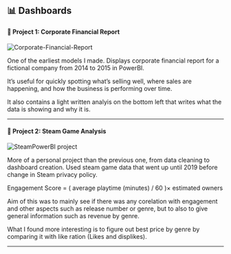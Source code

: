 ## 📊 Dashboards

#### 🔷 Project 1: Corporate Financial Report  


![Corporate-Financial-Report](https://github.com/user-attachments/assets/656fad1e-dafb-41cf-89ca-1350b74f5eb7)


One of the earliest models I made. Displays corporate financial report for a fictional company from 2014 to 2015 in PowerBI.

It’s useful for quickly spotting what’s selling well, where sales are happening, and how the business is performing over time.

It also contains a light written analyis on the bottom left that writes what the data is showing and why it is. 

---

#### 🔷 Project 2: Steam Game Analysis  

![SteamPowerBI project](https://github.com/user-attachments/assets/c637ecd8-a8f8-4486-9c68-eea5943b563c)

More of a personal project than the previous one, from data cleaning to dashboard creation. Used steam game data that went up until 2019 before change in Steam privacy policy. 

Engagement Score = ( average playtime (minutes) / 60 )× estimated owners

Aim of this was to mainly see if there was any corelation with engagement and other aspects such as release number or genre, but to also to give general information such as revenue by genre. 

What I found more interesting is to figure out best price by genre by comparing it with like ration (Likes and displikes). 


---


